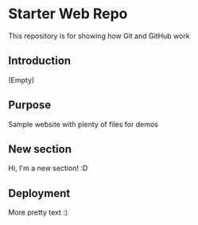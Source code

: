 # Starter Web Repo

This repository is for showing how Git and GitHub work

## Introduction
(Empty)

## Purpose

Sample website with plenty of files for demos

## New section
Hi, I'm a new section! :D

## Deployment
More pretty text :)